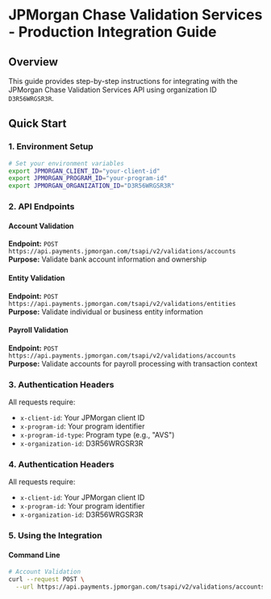 # JPMorgan Chase Validation Services - Production Integration Guide

## Overview
This guide provides step-by-step instructions for integrating with the JPMorgan Chase Validation Services API using organization ID `D3R56WRGSR3R`.

## Quick Start

### 1. Environment Setup
```bash
# Set your environment variables
export JPMORGAN_CLIENT_ID="your-client-id"
export JPMORGAN_PROGRAM_ID="your-program-id"
export JPMORGAN_ORGANIZATION_ID="D3R56WRGSR3R"
```

### 2. API Endpoints

#### Account Validation
**Endpoint:** `POST https://api.payments.jpmorgan.com/tsapi/v2/validations/accounts`
**Purpose:** Validate bank account information and ownership

#### Entity Validation
**Endpoint:** `POST https://api.payments.jpmorgan.com/tsapi/v2/validations/entities`
**Purpose:** Validate individual or business entity information

#### Payroll Validation
**Endpoint:** `POST https://api.payments.jpmorgan.com/tsapi/v2/validations/accounts`
**Purpose:** Validate accounts for payroll processing with transaction context

### 3. Authentication Headers
All requests require:
- `x-client-id`: Your JPMorgan client ID
- `x-program-id`: Your program identifier
- `x-program-id-type`: Program type (e.g., "AVS")
- `x-organization-id`: D3R56WRGSR3R

### 4. Authentication Headers
All requests require:
- `x-client-id`: Your JPMorgan client ID
- `x-program-id`: Your program identifier
- `x-organization-id`: D3R56WRGSR3R

### 5. Using the Integration

#### Command Line
```bash
# Account Validation
curl --request POST \
  --url https://api.payments.jpmorgan.com/tsapi/v2/validations/accounts
